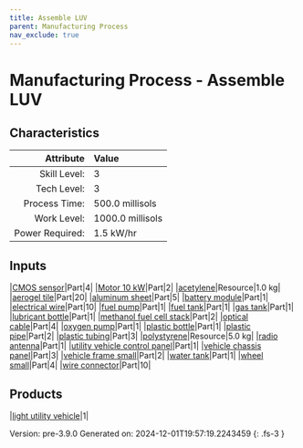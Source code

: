 ```yaml
---
title: Assemble LUV
parent: Manufacturing Process
nav_exclude: true
---
```

# Manufacturing Process - Assemble LUV


## Characteristics

| Attribute      | Value |
|--------:|:------|
|Skill Level:|3|
|Tech Level:|3|
|Process Time:|500.0 millisols|
|Work Level:|1000.0 millisols|
|Power Required:|1.5 kW/hr|

## Inputs

|[CMOS sensor](../part/cmos-sensor.html)|Part|4|
|[Motor 10 kW](../part/motor-10-kw.html)|Part|2|
|[acetylene](../resource/acetylene.html)|Resource|1.0 kg|
|[aerogel tile](../part/aerogel-tile.html)|Part|20|
|[aluminum sheet](../part/aluminum-sheet.html)|Part|5|
|[battery module](../part/battery-module.html)|Part|1|
|[electrical wire](../part/electrical-wire.html)|Part|10|
|[fuel pump](../part/fuel-pump.html)|Part|1|
|[fuel tank](../part/fuel-tank.html)|Part|1|
|[gas tank](../part/gas-tank.html)|Part|1|
|[lubricant bottle](../part/lubricant-bottle.html)|Part|1|
|[methanol fuel cell stack](../part/methanol-fuel-cell-stack.html)|Part|2|
|[optical cable](../part/optical-cable.html)|Part|4|
|[oxygen pump](../part/oxygen-pump.html)|Part|1|
|[plastic bottle](../part/plastic-bottle.html)|Part|1|
|[plastic pipe](../part/plastic-pipe.html)|Part|2|
|[plastic tubing](../part/plastic-tubing.html)|Part|3|
|[polystyrene](../resource/polystyrene.html)|Resource|5.0 kg|
|[radio antenna](../part/radio-antenna.html)|Part|1|
|[utility vehicle control panel](../part/utility-vehicle-control-panel.html)|Part|1|
|[vehicle chassis panel](../part/vehicle-chassis-panel.html)|Part|3|
|[vehicle frame small](../part/vehicle-frame-small.html)|Part|2|
|[water tank](../part/water-tank.html)|Part|1|
|[wheel small](../part/wheel-small.html)|Part|4|
|[wire connector](../part/wire-connector.html)|Part|10|

## Products

|[light utility vehicle](../vehicle/light-utility-vehicle.html)|1|


Version: pre-3.9.0 Generated on: 2024-12-01T19:57:19.2243459
{: .fs-3 }

